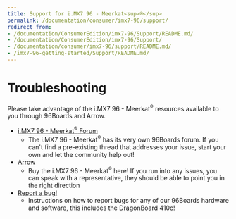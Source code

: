 ```yaml
---
title: Support for i.MX7 96 - Meerkat<sup>®</sup>
permalink: /documentation/consumer/imx7-96/support/
redirect_from:
- /documentation/ConsumerEdition/imx7-96/Support/README.md/
- /documentation/ConsumerEdition/imx7-96/Support/
- /documentation/consumer/imx7-96/support/README.md/
- /imx7-96-getting-started/Support/README.md/
---
```

# Troubleshooting

Please take advantage of the i.MX7 96 - Meerkat<sup>®</sup> resources available to you through 96Boards and Arrow.

- [i.MX7 96 - Meerkat<sup>®</sup> Forum](https://discuss.96boards.org/c/products/imx7-96/)
   - The i.MX7 96 - Meerkat<sup>®</sup> has its very own 96Boards forum. If you can't find a pre-existing thread that addresses your issue, start your own and let the community help out!
- [Arrow](https://www.arrow.com/en/products/imx796board/arrow-development-tools)
   - Buy the i.MX7 96 - Meerkat<sup>®</sup> here! If you run into any issues, you can speak with a representative, they should be able to point you in the right direction
- [Report a bug!](../../../Extras/Report_a_bug.md)
   - Instructions on how to report bugs for any of our 96Boards hardware and software, this includes the DragonBoard 410c!
